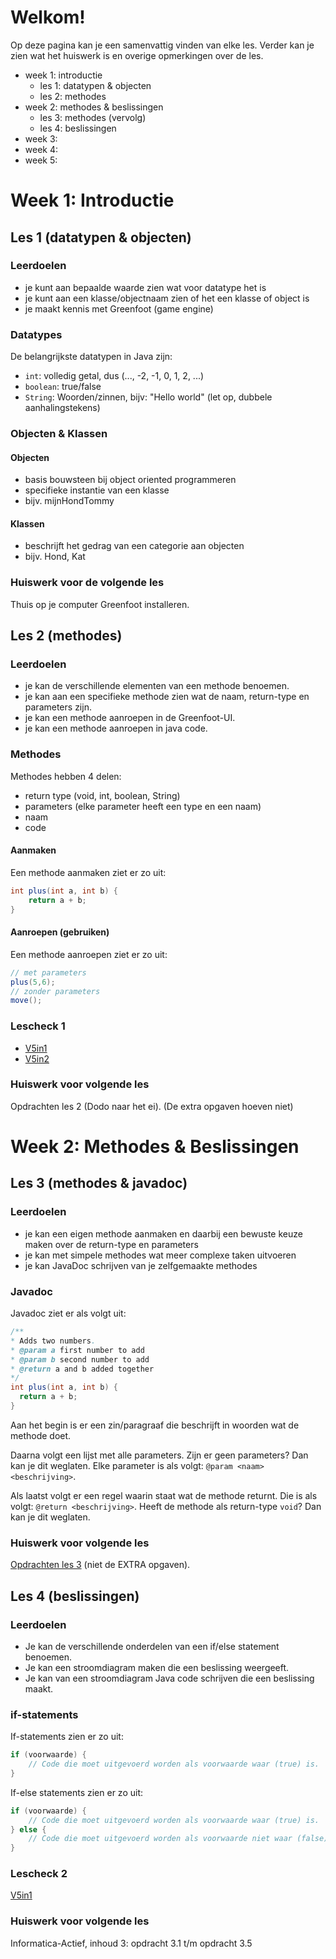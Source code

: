 # Welkom!

Op deze pagina kan je een samenvattig vinden van elke les. Verder kan je zien wat het huiswerk is en overige opmerkingen over de les.

- week 1: introductie
    - les 1: datatypen & objecten
    - les 2: methodes
- week 2: methodes & beslissingen
    - les 3: methodes (vervolg)
    - les 4: beslissingen
- week 3:
- week 4:
- week 5:

# Week 1: Introductie
## Les 1 (datatypen & objecten)

### Leerdoelen
- je kunt aan bepaalde waarde zien wat voor datatype het is
- je kunt aan een klasse/objectnaam zien of het een klasse of object is
- je maakt kennis met Greenfoot (game engine)

### Datatypes
De belangrijkste datatypen in Java zijn:
- `int`: volledig getal, dus (..., -2, -1, 0, 1, 2, ...)
- `boolean`: true/false
- `String`: Woorden/zinnen, bijv: "Hello world" (let op, dubbele aanhalingstekens)

### Objecten & Klassen
#### Objecten
- basis bouwsteen bij object oriented programmeren
- specifieke instantie van een klasse
- bijv. mijnHondTommy

#### Klassen
- beschrijft het gedrag van een categorie aan objecten
- bijv. Hond, Kat

### Huiswerk voor de volgende les
Thuis op je computer Greenfoot installeren.

## Les 2 (methodes)

### Leerdoelen
- je kan de verschillende elementen van een methode benoemen.
- je kan aan een specifieke methode zien wat de naam, return-type en  parameters zijn.
- je kan een methode aanroepen in de Greenfoot-UI.
- je kan een methode aanroepen in java code.

### Methodes

Methodes hebben 4 delen:
- return type (void, int, boolean, String)
- parameters (elke parameter heeft een type en een naam)
- naam
- code

#### Aanmaken

Een methode aanmaken ziet er zo uit:

```java
int plus(int a, int b) {
    return a + b;
}
```

#### Aanroepen (gebruiken)

Een methode aanroepen ziet er zo uit:

```java
// met parameters
plus(5,6);
// zonder parameters
move();
```

### Lescheck 1
- [V5in1](https://forms.gle/LqQKoRQH184xmVwu8)
- [V5in2](https://forms.gle/Thsmugy1AgHyvMc99)

### Huiswerk voor volgende les
Opdrachten les 2 (Dodo naar het ei). (De extra opgaven hoeven niet)

# Week 2: Methodes & Beslissingen
## Les 3 (methodes & javadoc)
### Leerdoelen
- je kan een eigen methode aanmaken en daarbij een bewuste keuze maken over de return-type en parameters
- je kan met simpele methodes wat meer complexe taken uitvoeren
- je kan JavaDoc schrijven van je zelfgemaakte methodes

### Javadoc
Javadoc ziet er als volgt uit:

```java
/**
* Adds two numbers.
* @param a first number to add
* @param b second number to add
* @return a and b added together
*/
int plus(int a, int b) {
  return a + b;
}
```

Aan het begin is er een zin/paragraaf die beschrijft in woorden wat de methode doet. 

Daarna volgt een lijst met alle parameters. Zijn er geen parameters? Dan kan je dit weglaten. Elke parameter is als volgt: `@param <naam> <beschrijving>`.


Als laatst volgt er een regel waarin staat wat de methode returnt. Die is als volgt: `@return <beschrijving>`. Heeft de methode als return-type `void`? Dan kan je dit weglaten. 

### Huiswerk voor volgende les
[Opdrachten les 3](Opdrachten_les3.md) (niet de EXTRA opgaven).

## Les 4 (beslissingen)
### Leerdoelen
- Je kan de verschillende onderdelen van een if/else statement benoemen.
- Je kan een stroomdiagram maken die een beslissing weergeeft.
- Je kan van een stroomdiagram Java code schrijven die een beslissing maakt.

### if-statements

If-statements zien er zo uit:

```java
if (voorwaarde) {
    // Code die moet uitgevoerd worden als voorwaarde waar (true) is.
}
```

If-else statements zien er zo uit:

```java
if (voorwaarde) {
    // Code die moet uitgevoerd worden als voorwaarde waar (true) is.
} else {
    // Code die moet uitgevoerd worden als voorwaarde niet waar (false) is.
}
```

### Lescheck 2
[V5in1](https://forms.gle/xGuRdef3sgGBQbW18)

### Huiswerk voor volgende les
Informatica-Actief, inhoud 3: opdracht 3.1 t/m opdracht 3.5